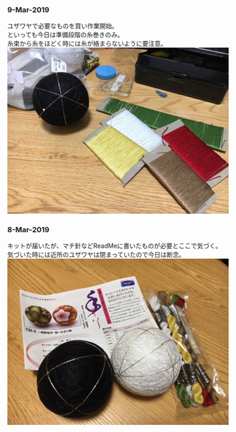 ### 9-Mar-2019
ユザワヤで必要なものを買い作業開始。  
といっても今日は準備段階の糸巻きのみ。  
糸束から糸をほどく時には糸が絡まらないように要注意。  
![20190309](https://github.com/Masaki-Okuyama/Temari-craft/blob/images/20190309.jpg)

### 8-Mar-2019
キットが届いたが、マチ針などReadMeに書いたものが必要とここで気づく。  
気づいた時には近所のユザワヤは閉まっていたので今日は断念。  
![20190308](https://github.com/Masaki-Okuyama/Temari-craft/blob/images/20190308.jpg)
